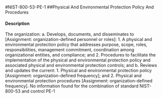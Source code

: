 #NIST-800-53-PE-1
##Physical And Environmental Protection Policy And Procedures
#### Description
The organization:
  a.  Develops, documents, and disseminates to [Assignment: organization-defined personnel or roles]:
    1.  A physical and environmental protection policy that addresses purpose, scope, roles, responsibilities, management commitment, coordination among organizational entities, and compliance; and
    2.  Procedures to facilitate the implementation of the physical and environmental protection policy and associated physical and environmental protection controls; and
  b.  Reviews and updates the current:
    1.  Physical and environmental protection  policy [Assignment: organization-defined frequency]; and
    2.  Physical and environmental protection procedures [Assignment: organization-defined frequency].
No information found for the combination of standard NIST-800-53 and control PE-1
